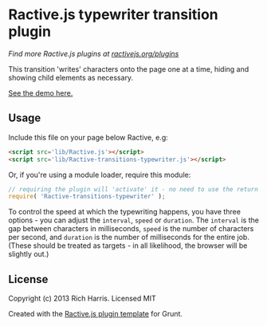 Ractive.js typewriter transition plugin
=======================================

*Find more Ractive.js plugins at [ractivejs.org/plugins](http://ractivejs.org/plugins)*

This transition 'writes' characters onto the page one at a time, hiding and showing child elements as necessary.

[See the demo here.](http://ractivejs.github.io/Ractive-transitions-typewriter/)

Usage
-----

Include this file on your page below Ractive, e.g:

```html
<script src='lib/Ractive.js'></script>
<script src='lib/Ractive-transitions-typewriter.js'></script>
```

Or, if you're using a module loader, require this module:

```js
// requiring the plugin will 'activate' it - no need to use the return value
require( 'Ractive-transitions-typewriter' );
```

To control the speed at which the typewriting happens, you have three options - you can adjust the `interval`, `speed` or `duration`. The `interval` is the gap between characters in milliseconds, `speed` is the number of characters per second, and `duration` is the number of milliseconds for the entire job. (These should be treated as targets - in all likelihood, the browser will be slightly out.)



License
-------

Copyright (c) 2013 Rich Harris. Licensed MIT

Created with the [Ractive.js plugin template](https://github.com/RactiveJS/Plugin-template) for Grunt.
